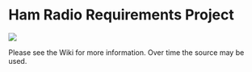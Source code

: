 # Ham Radio Requirements Project

![](https://raw.githubusercontent.com/wiki/PhilJ-W7PDJ/ham-radio-reqs/Images/HRReqs%20Logo%400.5x.png)

Please see the Wiki for more information. Over time the source may be used.
